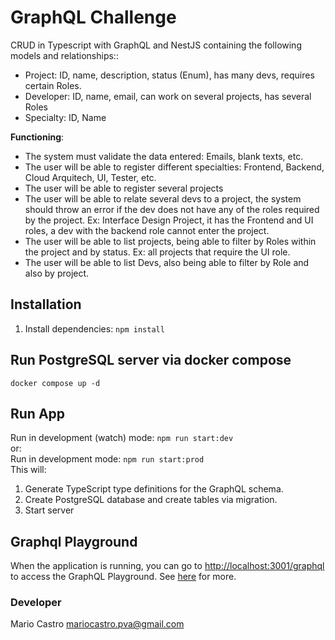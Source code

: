 # GraphQL Challenge
CRUD in Typescript with GraphQL and NestJS containing the following models and relationships::

- Project: ID, name, description, status (Enum), has many devs, requires certain Roles.
- Developer: ID, name, email, can work on several projects, has several Roles
- Specialty: ID, Name

**Functioning**:

- The system must validate the data entered: Emails, blank texts, etc.
- The user will be able to register different specialties: Frontend, Backend, Cloud Arquitech, UI, Tester, etc.
- The user will be able to register several projects
- The user will be able to relate several devs to a project, the system should throw an error if the dev does not have any of the roles required by the project. Ex: Interface Design Project, it has the Frontend and UI roles, a dev with the backend role cannot enter the project.
- The user will be able to list projects, being able to filter by Roles within the project and by status. Ex: all projects that require the UI role.
- The user will be able to list Devs, also being able to filter by Role and also by project.

## Installation

1. Install dependencies: `npm install`

## Run PostgreSQL server via docker compose
`docker compose up -d`

## Run App
Run in development (watch) mode:
`npm run start:dev`<br>
or: <br>
Run in development mode: `npm run start:prod`<br>
This will:<br>
1. Generate TypeScript type definitions for the GraphQL schema.
3. Create PostgreSQL database and create tables via migration.
4. Start server

## Graphql Playground

When the application is running, you can go to [http://localhost:3001/graphql](http://localhost:3000/graphql) to access the GraphQL Playground.  See [here](https://docs.nestjs.com/graphql/quick-start#playground) for more.

### Developer
Mario Castro <mariocastro.pva@gmail.com>
